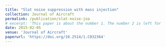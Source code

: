 ```yaml
---
title: "Slat noise suppression with mass injection"
collection: Journal of Aircraft
permalink: /publication/slat-noise-joa
# excerpt: 'This paper is about the number 1. The number 2 is left for future work.'
date: 2015-02-05
venue: 'Journal of Aircraft'
paperurl: 'https://doi.org/10.2514/1.C032364'
---
```

